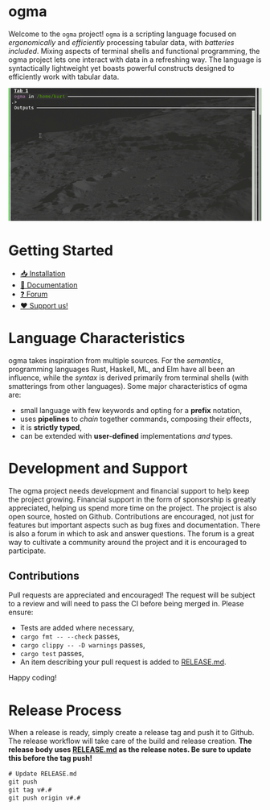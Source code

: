 # ogma

Welcome to the `ogma` project!
`ogma` is a scripting language focused on _ergonomically_ and _efficiently_ 
processing tabular data, with _batteries included_.
Mixing aspects of terminal shells and functional programming, the ogma project lets one interact
with data in a refreshing way.
The language is syntactically lightweight yet boasts powerful constructs designed to
efficiently work with tabular data.

![](./docs/assets/common-cmds.filter.gif?raw=true)

# Getting Started

- [📥 Installation](https://daedalus.report/d/docs/Ogma.book/02%20getting%20started/2.1%20installation.md?pwd-raw=docs)
- [📖 Documentation](https://daedalus.report/d/docs/Ogma.book/01%20Introduction.md?pwd-raw=docs)
- [❓ Forum](https://forum.daedalus.report/)
- [❤️ Support us!](https://github.com/sponsors/kdr-aus)

# Language Characteristics

ogma takes inspiration from multiple sources. 
For the _semantics_, programming languages Rust, Haskell, ML, and Elm have
all been an influence, while the _syntax_ is derived primarily from terminal shells (with
smatterings from other languages). Some major characteristics of ogma are:
- small language with few keywords and opting for a **prefix** notation,
- uses **pipelines** to _chain_ together commands, composing their effects,
- it is **strictly typed**,
- can be extended with **user-defined** implementations _and_ types.


# Development and Support

The ogma project needs development and financial support to help keep the project growing.
Financial support in the form of sponsorship is greatly appreciated, helping us spend more time on
the project.
The project is also open source, hosted on Github. Contributions are encouraged, not just for
features but important aspects such as bug fixes and documentation.
There is also a forum in which to ask and answer questions. The forum is a great way to cultivate a
community around the project and it is encouraged to participate.

## Contributions
Pull requests are appreciated and encouraged! The request will be subject to a review and will 
need to pass the CI before being merged in. Please ensure:
- Tests are added where necessary,
- `cargo fmt -- --check` passes,
- `cargo clippy -- -D warnings` passes,
- `cargo test` passes,
- An item describing your pull request is added to [RELEASE.md](./RELEASE.md).

Happy coding!

# Release Process

When a release is ready, simply create a release tag and push it to Github.
The release workflow will take care of the build and release creation.
**The release body uses [RELEASE.md](./RELEASE.md) as the release notes.
Be sure to update this before the tag push!**

```
# Update RELEASE.md
git push
git tag v#.#
git push origin v#.#
```
